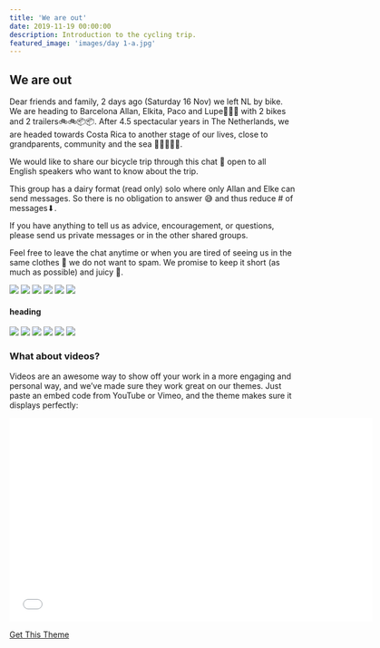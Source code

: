 ```yaml
---
title: 'We are out'
date: 2019-11-19 00:00:00
description: Introduction to the cycling trip.
featured_image: 'images/day 1-a.jpg'
---
```



## We are out

Dear friends and family, 2 days ago (Saturday 16 Nov) we left NL by bike. We are heading to Barcelona Allan, Elkita, Paco and Lupe👫👶🐶 with 2 bikes and 2 trailers🚲🚲📦📦. After 4.5 spectacular years in The Netherlands, we are headed towards Costa Rica to another stage of our lives, close to grandparents, community and the sea 👬👭👬🚶🌊.

We would like to share our bicycle trip through this chat 💬 open to all English speakers who want to know about the trip.

This group has a dairy format (read only) solo where only Allan and Elke can send messages. So there is no obligation to answer 😅 and thus reduce # of messages⬇.

If you have anything to tell us as advice, encouragement, or questions, please send us private messages or in the other shared groups.

Feel free to leave the chat anytime or when you are tired of seeing us in the same clothes 😬 we do not want to spam. We promise to keep it short (as much as possible) and juicy 🍊.


<div class="gallery" data-columns="3">
	<img src="/images/day 1-a.jpg">
	<img src="/images/day 1-b.png">
	<img src="/images/day 1-c.png">
	<img src="/images/day 1-d.jpeg">
	<img src="/images/day 1-f.jpeg">
	<img src="/images/day 1-g.jpeg">
</div>


#### heading
<div class="gallery" data-columns="1">
	<img src="/images/day 1-a.jpg">
	<img src="/images/day 1-b.png">
	<img src="/images/day 1-c.png">
	<img src="/images/day 1-d.jpeg">
	<img src="/images/day 1-f.jpeg">
	<img src="/images/day 1-g.jpeg">
</div>

### What about videos?

Videos are an awesome way to show off your work in a more engaging and personal way, and we’ve made sure they work great on our themes. Just paste an embed code from YouTube or Vimeo, and the theme makes sure it displays perfectly:

<iframe src="images/day 1-e.mp4" width="640" height="360" frameborder="0" allowfullscreen></iframe>

<a href="https://jekyllthemes.io/theme/duet-portfolio-jekyll-theme" class="button button--large">Get This Theme</a>
